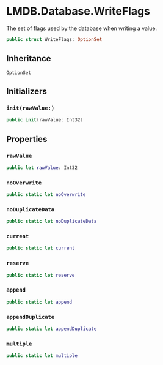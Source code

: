 # LMDB.Database.WriteFlags

The set of flags used by the database when writing a value.

``` swift
public struct WriteFlags: OptionSet 
```

> 

## Inheritance

`OptionSet`

## Initializers

### `init(rawValue:)`

``` swift
public init(rawValue: Int32) 
```

## Properties

### `rawValue`

``` swift
public let rawValue: Int32
```

### `noOverwrite`

``` swift
public static let noOverwrite 
```

### `noDuplicateData`

``` swift
public static let noDuplicateData 
```

### `current`

``` swift
public static let current 
```

### `reserve`

``` swift
public static let reserve 
```

### `append`

``` swift
public static let append 
```

### `appendDuplicate`

``` swift
public static let appendDuplicate 
```

### `multiple`

``` swift
public static let multiple 
```
